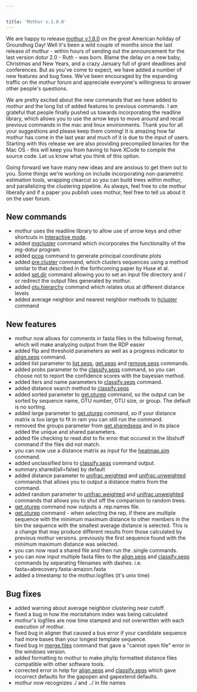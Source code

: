```yaml
---


title: 'Mothur v.1.8.0'
---
```

We are happy to release [mothur v.1.8.0](mothur_v.1.8.0) on
the great American holiday of Groundhog Day! Well it\'s been a wild
couple of months since the last release of mothur - within hours of
sending out the announcement for the last version dotur 2.0 - Ruth - was
born. Blame the delay on a new baby, Christmas and New Years, and a
crazy January full of grant deadlines and conferences. But as you\'ve
come to expect, we have added a number of new features and bug fixes.
We\'ve been encouraged by the expanding traffic on the mothur forum and
appreciate everyone\'s willingness to answer other people\'s questions.

We are pretty excited about the new commands that we have added to
mothur and the long list of added features to previous commands. I am
grateful that people finally pushed us towards incorporating the
readline library, which allows you to use the arrow keys to move around
and recall previous commands in the mac and linux environments. Thank
you for all your suggestions and please keep them coming! It is amazing
how far mothur has come in the last year and much of it is due to the
input of users. Starting with this release we are also providing
precompiled binaries for the Mac OS - this will keep you from having to
have XCode to compile the source code. Let us know what you think of
this option.

Going forward we have many new ideas and are anxious to get them out to
you. Some things we\'re working on include incorporating non-parametric
estimation tools, wrapping clearcut so you can build trees within
mothur, and parallelizing the clustering pipeline. As always, feel free
to cite mothur liberally and if a paper you publish uses mothur, feel
free to tell us about it on the user forum.

## New commands

-   mothur uses the readline library to allow use of arrow keys and
    other shortcuts in [Interactive mode](Interactive_mode).
-   added [mgcluster](mgcluster) command which incorporates
    the functionality of the mg-dotur program.
-   added [pcoa](pcoa) command to generate principal
    coordinate plots
-   added [pre.cluster](pre.cluster) command, which clusters
    sequences using a method similar to that described in the
    forthcoming paper by Huse et al.
-   added [set.dir](set.dir) command allowing you to set an
    input file directory and / or redirect the output files generated by
    mothur.
-   added [otu.hierarchy](otu.hierarchy) command which
    relates otus at different distance levels
-   added average neighbor and nearest neighbor methods to
    [hcluster](hcluster) command

## New features

-   mothur now allows for comments in fasta files in the following
    format, which will make analyzing output from the RDP easier
-   added flip and threshold parameters as well as a progress indicator
    to [align.seqs](align.seqs) command.
-   added list parameter to [list.seqs](list.seqs),
    [get.seqs](get.seqs) and
    [remove.seqs](remove.seqs) commands.
-   added probs parameter to the
    [classify.seqs](classify.seqs) command, so you can choose
    not to report the confidence scores with the bayesian method.
-   added iters and name parameters to
    [classify.seqs](classify.seqs) command.
-   added distance search method to
    [classify.seqs](classify.seqs)
-   added sorted parameter to [get.oturep](get.oturep)
    command, so the output can be sorted by sequence name, OTU number,
    OTU size, or group. The default is no sorting.
-   added large parameter to [get.oturep](get.oturep)
    command, so if your distance matrix is too large to fit in ram you
    can still run the command.
-   removed the groups parameter from
    [get.sharedseqs](get.sharedseqs) and in its place added
    the unique and shared parameters.
-   added file checking to read.dist to fix error that occured in the
    libshuff command if the files did not match.
-   you can now use a distance matrix as input for the
    [heatmap.sim](heatmap.sim) command.
-   added unclassified bins to [classify.seqs](classify.seqs)
    command output.
-   summary.shared(all=false) by default
-   added distance parameter to
    [unifrac.weighted](unifrac.weighted) and
    [unifrac.unweighted](unifrac.unweighted) commands that
    allows you to output a distance matrix from the command.
-   added random parameter to
    [unifrac.weighted](unifrac.weighted) and
    [unifrac.unweighted](unifrac.unweighted) commands that
    allows you to shut off the comparison to random trees.
-   [get.oturep](get.oturep) command now outputs a .rep.names
    file.
-   [get.oturep](get.oturep) command - when selecting the
    rep, if there are multiple sequence with the minimum maximum
    distance to other members in the bin the sequence with the smallest
    average distance is selected. This is a change that may produce
    different results from those calculated by previous mothur versions.
    previously the first sequence found with the minimum maximum
    distance was selected.
-   you can now read a shared file and then run the .single commands.
-   you can now input multiple fasta files to the
    [align.seqs](align.seqs) and
    [classify.seqs](classify.seqs) commands by separating
    filenames with dashes. i.e. fasta=abrecovery.fasta-amazon.fasta
-   added a timestamp to the mothur.logfiles (it\'s unix time)

## Bug fixes

-   added warning about average neighbor clustering near cutoff.
-   fixed a bug in how the morisitahorn index was being calculated
-   mothur\'s logfiles are now time stamped and not overwritten with
    each execution of mothur.
-   fixed bug in aligner that caused a bus error if your candidate
    sequence had more bases than your longest template sequence.
-   fixed bug in [merge.files](merge.files) command that gave
    a \"cannot open file\" error in the windows version.
-   added formatting to mothur to make phylip formatted distance files
    compatible with other software tools.
-   corrected error in help for [align.seqs](align.seqs) and
    [classify.seqs](classify.seqs) which gave incorrect
    defaults for the gapopen and gapextend defaults.
-   mothur now recognizes ./ and ../ in file names
